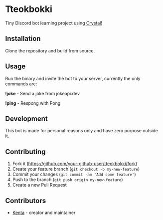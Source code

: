 # Tteokbokki

Tiny Discord bot learning project using [Crystal!](https://crystal-lang.org/)

## Installation

Clone the repository and build from source.

## Usage

Run the binary and invite the bot to your server, currently the only commands are:

**!joke** - Send a joke from jokeapi.dev

**!ping** - Respong with Pong

## Development

This bot is made for personal reasons only and have zero purpose outside it.

## Contributing

1. Fork it (<https://github.com/your-github-user/tteokbokki/fork>)
2. Create your feature branch (`git checkout -b my-new-feature`)
3. Commit your changes (`git commit -am 'Add some feature'`)
4. Push to the branch (`git push origin my-new-feature`)
5. Create a new Pull Request

## Contributors

- [Kenta](https://github.com/Its-Kenta) - creator and maintainer
